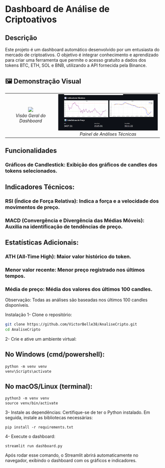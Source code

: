 # Dashboard de Análise de Criptoativos

## Descrição
Este projeto é um dashboard automático desenvolvido por um entusiasta do mercado de criptoativos. O objetivo é integrar conhecimento e aprendizado para criar uma ferramenta que permite o acesso gratuito a dados dos tokens BTC, ETH, SOL e BNB, utilizando a API fornecida pela Binance.

## 🖼️ Demonstração Visual
<table align="center">
  <tr>
    <td align="center">
      <img src="assets/dashboard-principal.png" width="400">
      <br>
      <em>Visão Geral do Dashboard</em>
    </td>
    <td align="center">
      <img src="ImagensDashboard/IndicadoresTecnicos.png" width="400">
      <br>
      <em>Painel de Análises Técnicas</em>
    </td>
  </tr>
</table>

## Funcionalidades
### Gráficos de Candlestick: Exibição dos gráficos de candles dos tokens selecionados.
## Indicadores Técnicos:
### RSI (Índice de Força Relativa): Indica a força e a velocidade dos movimentos de preço.
### MACD (Convergência e Divergência das Médias Móveis): Auxilia na identificação de tendências de preço.
## Estatísticas Adicionais:
### ATH (All-Time High): Maior valor histórico do token.
### Menor valor recente: Menor preço registrado nos últimos tempos.
### Média de preço: Média dos valores dos últimos 100 candles.
Observação: Todas as análises são baseadas nos últimos 100 candles disponíveis.

Instalação
1- Clone o repositório:

```bash
git clone https://github.com/VictorBelle38/AnaliseCripto.git
cd AnaliseCripto
```

2- Crie e ative um ambiente virtual:

## No Windows (cmd/powershell):
```
python -m venv venv
venv\Scripts\activate
```
## No macOS/Linux (terminal):
```
python3 -m venv venv
source venv/bin/activate
```
3- Instale as dependências: Certifique-se de ter o Python instalado. Em seguida, instale as bibliotecas necessárias:
```
pip install -r requirements.txt
```
4- Execute o dashboard:
```
streamlit run dashboard.py
```

Após rodar esse comando, o Streamlit abrirá automaticamente no navegador, exibindo o dashboard com os gráficos e indicadores.


